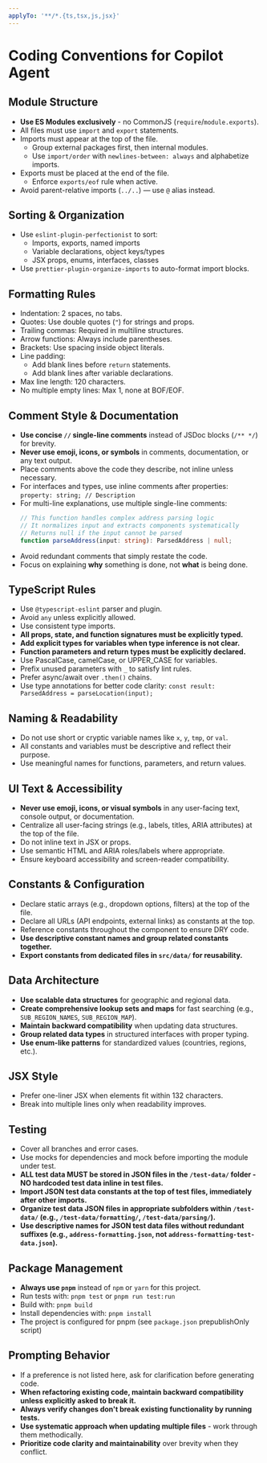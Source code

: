 ```yaml
---
applyTo: '**/*.{ts,tsx,js,jsx}'
---
```


# Coding Conventions for Copilot Agent

## Module Structure

- **Use ES Modules exclusively** - no CommonJS (`require`/`module.exports`).
- All files must use `import` and `export` statements.
- Imports must appear at the top of the file.
  - Group external packages first, then internal modules.
  - Use `import/order` with `newlines-between: always` and alphabetize imports.
- Exports must be placed at the end of the file.
  - Enforce `exports/eof` rule when active.
- Avoid parent-relative imports (`../..`) — use `@` alias instead.

## Sorting & Organization

- Use `eslint-plugin-perfectionist` to sort:
  - Imports, exports, named imports
  - Variable declarations, object keys/types
  - JSX props, enums, interfaces, classes
- Use `prettier-plugin-organize-imports` to auto-format import blocks.

## Formatting Rules

- Indentation: 2 spaces, no tabs.
- Quotes: Use double quotes (`"`) for strings and props.
- Trailing commas: Required in multiline structures.
- Arrow functions: Always include parentheses.
- Brackets: Use spacing inside object literals.
- Line padding:
  - Add blank lines before `return` statements.
  - Add blank lines after variable declarations.
- Max line length: 120 characters.
- No multiple empty lines: Max 1, none at BOF/EOF.

## Comment Style & Documentation

- **Use concise `//` single-line comments** instead of JSDoc blocks (`/** */`) for brevity.
- **Never use emoji, icons, or symbols** in comments, documentation, or any text output.
- Place comments above the code they describe, not inline unless necessary.
- For interfaces and types, use inline comments after properties: `property: string; // Description`
- For multi-line explanations, use multiple single-line comments:
  ```typescript
  // This function handles complex address parsing logic
  // It normalizes input and extracts components systematically
  // Returns null if the input cannot be parsed
  function parseAddress(input: string): ParsedAddress | null;
  ```
- Avoid redundant comments that simply restate the code.
- Focus on explaining **why** something is done, not **what** is being done.

## TypeScript Rules

- Use `@typescript-eslint` parser and plugin.
- Avoid `any` unless explicitly allowed.
- Use consistent type imports.
- **All props, state, and function signatures must be explicitly typed.**
- **Add explicit types for variables when type inference is not clear.**
- **Function parameters and return types must be explicitly declared.**
- Use PascalCase, camelCase, or UPPER_CASE for variables.
- Prefix unused parameters with `_` to satisfy lint rules.
- Prefer async/await over `.then()` chains.
- Use type annotations for better code clarity: `const result: ParsedAddress = parseLocation(input);`

## Naming & Readability

- Do not use short or cryptic variable names like `x`, `y`, `tmp`, or `val`.
- All constants and variables must be descriptive and reflect their purpose.
- Use meaningful names for functions, parameters, and return values.

## UI Text & Accessibility

- **Never use emoji, icons, or visual symbols** in any user-facing text, console output, or documentation.
- Centralize all user-facing strings (e.g., labels, titles, ARIA attributes) at the top of the file.
- Do not inline text in JSX or props.
- Use semantic HTML and ARIA roles/labels where appropriate.
- Ensure keyboard accessibility and screen-reader compatibility.

## Constants & Configuration

- Declare static arrays (e.g., dropdown options, filters) at the top of the file.
- Declare all URLs (API endpoints, external links) as constants at the top.
- Reference constants throughout the component to ensure DRY code.
- **Use descriptive constant names and group related constants together.**
- **Export constants from dedicated files in `src/data/` for reusability.**

## Data Architecture

- **Use scalable data structures** for geographic and regional data.
- **Create comprehensive lookup sets and maps** for fast searching (e.g., `SUB_REGION_NAMES`, `SUB_REGION_MAP`).
- **Maintain backward compatibility** when updating data structures.
- **Group related data types** in structured interfaces with proper typing.
- **Use enum-like patterns** for standardized values (countries, regions, etc.).

## JSX Style

- Prefer one-liner JSX when elements fit within 132 characters.
- Break into multiple lines only when readability improves.

## Testing

- Cover all branches and error cases.
- Use mocks for dependencies and mock before importing the module under test.
- **ALL test data MUST be stored in JSON files in the `/test-data/` folder - NO hardcoded test data inline in test files.**
- **Import JSON test data constants at the top of test files, immediately after other imports.**
- **Organize test data JSON files in appropriate subfolders within `/test-data/` (e.g., `/test-data/formatting/`, `/test-data/parsing/`).**
- **Use descriptive names for JSON test data files without redundant suffixes (e.g., `address-formatting.json`, not `address-formatting-test-data.json`).**

## Package Management

- **Always use `pnpm`** instead of `npm` or `yarn` for this project.
- Run tests with: `pnpm test` or `pnpm run test:run`
- Build with: `pnpm build`
- Install dependencies with: `pnpm install`
- The project is configured for pnpm (see `package.json` prepublishOnly script)

## Prompting Behavior

- If a preference is not listed here, ask for clarification before generating code.
- **When refactoring existing code, maintain backward compatibility unless explicitly asked to break it.**
- **Always verify changes don't break existing functionality by running tests.**
- **Use systematic approach when updating multiple files** - work through them methodically.
- **Prioritize code clarity and maintainability** over brevity when they conflict.
